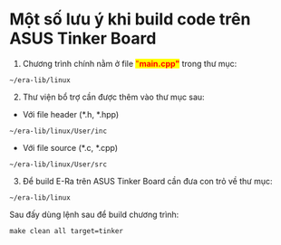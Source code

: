 # Một số lưu ý khi build code trên ASUS Tinker Board

1. Chương trình chính nằm ở file <mark style="color:red;">"</mark><mark style="color:red;">**main.cpp"**</mark> trong thư mục:

```
~/era-lib/linux
```

2. Thư viện bổ trợ cần được thêm vào thư mục sau:

* Với file header (\*.h, \*.hpp)

```
~/era-lib/linux/User/inc
```

* Với file source (\*.c, \*.cpp)

```
~/era-lib/linux/User/src
```

3. Để build E-Ra trên ASUS Tinker Board cần đưa con trỏ về thư mục:

```
~/era-lib/linux
```

Sau đấy dùng lệnh sau để build chương trình:

```
make clean all target=tinker
```
